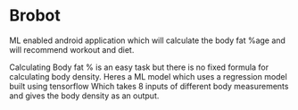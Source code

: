 # Brobot
ML enabled android application which will calculate the body fat %age and will recommend workout and diet.

Calculating Body fat % is an easy task but there is no fixed formula for calculating body density. Heres a ML model which uses a regression model built using tensorflow
Which takes 8 inputs of different body measurements and gives the body density as an output.
